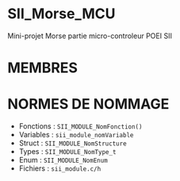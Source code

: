 # SII_Morse_MCU

Mini-projet Morse partie micro-controleur POEI SII

# MEMBRES

# NORMES DE NOMMAGE

- Fonctions : `SII_MODULE_NomFonction()`
- Variables : `sii_module_nomVariable`
- Struct : `SII_MODULE_NomStructure`
- Types : `SII_MODULE_NomType_t`
- Enum : `SII_MODULE_NomEnum`
- Fichiers : `sii_module.c/h`